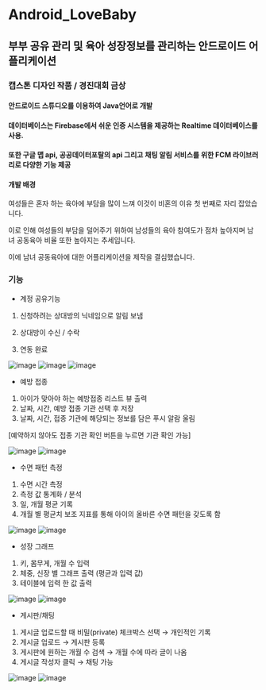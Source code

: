 # Android_LoveBaby

## 부부 공유 관리 및 육아 성장정보를 관리하는 안드로이드 어플리케이션

### 캡스톤 디자인 작품 / 경진대회 금상

#### 안드로이드 스튜디오를 이용하여 Java언어로 개발
#### 데이터베이스는 Firebase에서 쉬운 인증 시스템을 제공하는 Realtime 데이터베이스를 사용. 
#### 또한 구글 맵 api, 공공데이터포탈의 api 그리고 채팅 알림 서비스를 위한 FCM 라이브러리로 다양한 기능 제공


#### 개발 배경
여성들은 혼자 하는 육아에 부담을 많이 느껴 이것이 비혼의 이유 첫 번째로 자리 잡았습니다. 

이로 인해 여성들의 부담을 덜어주기 위하여 남성들의 육아 참여도가 점차 높아지며 남녀 공동육아 비율 또한 높아지는 추세입니다.

이에 남녀 공동육아에 대한 어플리케이션을 제작을 결심했습니다.


### 기능

- 계정 공유기능

1. 신청하려는 상대방의 
닉네임으로 알림 보냄
  
2. 상대방이 수신 / 수락 

3. 연동 완료

![image](https://user-images.githubusercontent.com/96825988/148056269-57611ff6-b4ac-43b7-acdf-9b137a438528.png)
![image](https://user-images.githubusercontent.com/96825988/148056277-323f7562-b876-49a6-85ac-a4ba321b7ae8.png)
![image](https://user-images.githubusercontent.com/96825988/148056279-fa4f65cf-f154-4ffb-8d9a-8104c08f9509.png)


- 예방 접종

1. 아이가 맞아야 하는 예방접종 리스트 뷰 출력
2. 날짜, 시간, 예방 접종 기관 선택 후 저장
3. 날짜, 시간, 접종 기관에 해당되는 정보를 담은 푸시 알람 울림

[예약하지 않아도 접종 기관 확인 버튼을 누르면 기관 확인 가능]

![image](https://user-images.githubusercontent.com/96825988/148056393-423d3f1d-6ae0-4ae6-9363-fcf682f07854.png)
![image](https://user-images.githubusercontent.com/96825988/148056401-801928c6-1118-4754-a7fc-d6582959a5ec.png)


- 수면 패턴 측정

1. 수면 시간 측정
2. 측정 값 통계화 / 분석 
3. 일, 개월 평균 기록
4. 개월 별 평균치 보조
   지표를 통해 아이의
   올바른 수면 패턴을
   갖도록 함
   
![image](https://user-images.githubusercontent.com/96825988/148056450-8363e844-5c2c-4d6f-b290-f87d8694e42c.png)
![image](https://user-images.githubusercontent.com/96825988/148056462-31ee8414-c082-48de-a183-1484060d506b.png)


- 성장 그래프

1. 키, 몸무게, 개월 수
   입력
2. 체중, 신장 별 그래프
   출력 (평균과 입력 값)
3. 테이블에 입력 한 값
   출력
   
![image](https://user-images.githubusercontent.com/96825988/148056485-83da83c4-5f72-4ad2-87a5-ebbfb4ca9f56.png)
![image](https://user-images.githubusercontent.com/96825988/148056491-11cf9493-6471-4e58-899f-b0a1433b5893.png)


- 게시판/채팅
1. 게시글 업로드할 때 비밀(private)
   체크박스 선택 → 개인적인 기록
2. 게시글 업로드 → 게시판 등록
3. 게시판에 원하는 개월 수 검색
   → 개월 수에 따라 글이 나옴
4. 게시글 작성자 클릭 
   → 채팅 가능

![image](https://user-images.githubusercontent.com/96825988/148056580-798652d1-b272-417d-9a41-83e8180f1f6b.png)
![image](https://user-images.githubusercontent.com/96825988/148056585-bb677981-70cc-44a7-94bd-caed9be14cc2.png)
